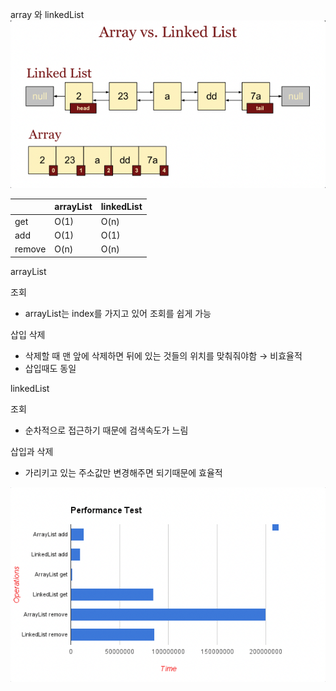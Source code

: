 
array 와 linkedList
![linked](static/array_vs_linked.png)

|  | arrayList | linkedList |
| --- | --- | --- |
| get | O(1) | O(n) |
| add | O(1) | O(1) |
| remove | O(n) | O(n) |

arrayList

조회
- arrayList는 index를 가지고 있어 조회를 쉽게 가능

삽입 삭제
- 삭제할 때 맨 앞에 삭제하면 뒤에 있는 것들의 위치를 맞춰줘야함 → 비효율적
- 삽입때도 동일

linkedList

조회
- 순차적으로 접근하기 때문에 검색속도가 느림

삽입과 삭제
- 가리키고 있는 주소값만 변경해주면 되기때문에 효율적

![performance](static/performance.png)